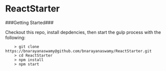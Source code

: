 # ReactStarter

###Getting Started###

Checkout this repo, install depdencies, then start the gulp process with the following:

```
	> git clone https://bnarayanaswamy@github.com/bnarayanaswamy/ReactStarter.git
	> cd ReactStarter
	> npm install
	> npm start
```
